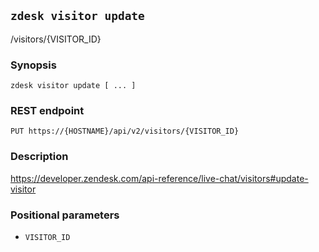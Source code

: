 ## `zdesk visitor update`

/visitors/{VISITOR_ID}

### Synopsis

    zdesk visitor update [ ... ]

### REST endpoint

    PUT https://{HOSTNAME}/api/v2/visitors/{VISITOR_ID}

### Description

https://developer.zendesk.com/api-reference/live-chat/visitors#update-visitor

### Positional parameters

* `VISITOR_ID`

